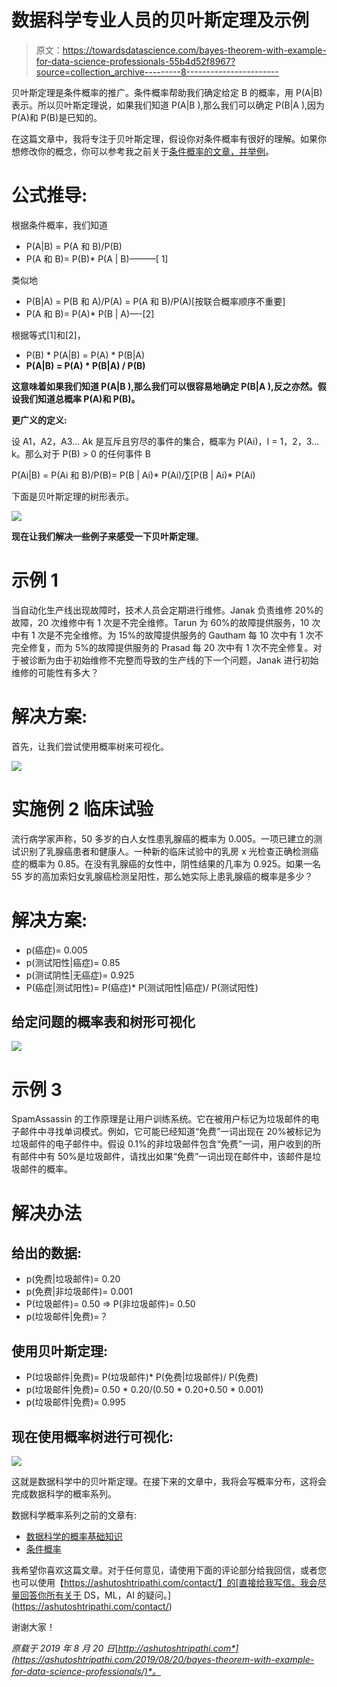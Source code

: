 # 数据科学专业人员的贝叶斯定理及示例

> 原文：<https://towardsdatascience.com/bayes-theorem-with-example-for-data-science-professionals-55b4d52f8967?source=collection_archive---------8----------------------->

贝叶斯定理是条件概率的推广。条件概率帮助我们确定给定 B 的概率，用 P(A|B)表示。所以贝叶斯定理说，如果我们知道 P(A|B ),那么我们可以确定 P(B|A ),因为 P(A)和 P(B)是已知的。

在这篇文章中，我将专注于贝叶斯定理，假设你对条件概率有很好的理解。如果你想修改你的概念，你可以参考我之前关于[条件概率的文章，并举例](https://ashutoshtripathi.com/2019/08/15/conditional-probability-with-examples-for-data-science/)。

# 公式推导:

根据条件概率，我们知道

*   P(A|B) = P(A 和 B)/P(B)
*   P(A 和 B)= P(B)* P(A | B)———[ 1]

类似地

*   P(B|A) = P(B 和 A)/P(A) = P(A 和 B)/P(A)[按联合概率顺序不重要]
*   P(A 和 B)= P(A)* P(B | A)—-[2]

根据等式[1]和[2]，

*   P(B) * P(A|B) = P(A) * P(B|A)
*   **P(A|B) = P(A) * P(B|A) / P(B)**

**这意味着如果我们知道 P(A|B ),那么我们可以很容易地确定 P(B|A ),反之亦然。假设我们知道总概率 P(A)和 P(B)。**

**更广义的定义:**

设 A1，A2，A3… Ak 是互斥且穷尽的事件的集合，概率为 P(Ai)，I = 1，2，3…k。那么对于 P(B) > 0 的任何事件 B

P(Ai|B) = P(Ai 和 B)/P(B)= P(B | Ai)* P(Ai)/∑[P(B | Ai)* P(Ai)

下面是贝叶斯定理的树形表示。

![](img/750b8d97080c55304563289261919cc2.png)

**现在让我们解决一些例子来感受一下贝叶斯定理**。

# 示例 1

当自动化生产线出现故障时，技术人员会定期进行维修。Janak 负责维修 20%的故障，20 次维修中有 1 次是不完全维修。Tarun 为 60%的故障提供服务，10 次中有 1 次是不完全维修。为 15%的故障提供服务的 Gautham 每 10 次中有 1 次不完全修复，而为 5%的故障提供服务的 Prasad 每 20 次中有 1 次不完全修复。对于被诊断为由于初始维修不完整而导致的生产线的下一个问题，Janak 进行初始维修的可能性有多大？

# 解决方案:

首先，让我们尝试使用概率树来可视化。

![](img/38dd93a21dd1f59b9b163862994c0c6a.png)

# 实施例 2 临床试验

流行病学家声称，50 多岁的白人女性患乳腺癌的概率为 0.005。一项已建立的测试识别了乳腺癌患者和健康人。一种新的临床试验中的乳房 x 光检查正确检测癌症的概率为 0.85。在没有乳腺癌的女性中，阴性结果的几率为 0.925。如果一名 55 岁的高加索妇女乳腺癌检测呈阳性，那么她实际上患乳腺癌的概率是多少？

# 解决方案:

*   p(癌症)= 0.005
*   p(测试阳性|癌症)= 0.85
*   p(测试阴性|无癌症)= 0.925
*   P(癌症|测试阳性)= P(癌症)* P(测试阳性|癌症)/ P(测试阳性)

## 给定问题的概率表和树形可视化

![](img/a083b50b31e799d2f2435134bbfe48e9.png)

# 示例 3

SpamAssassin 的工作原理是让用户训练系统。它在被用户标记为垃圾邮件的电子邮件中寻找单词模式。例如，它可能已经知道“免费”一词出现在 20%被标记为垃圾邮件的电子邮件中。假设 0.1%的非垃圾邮件包含“免费”一词，用户收到的所有邮件中有 50%是垃圾邮件，请找出如果“免费”一词出现在邮件中，该邮件是垃圾邮件的概率。

# 解决办法

## 给出的数据:

*   p(免费|垃圾邮件)= 0.20
*   p(免费|非垃圾邮件)= 0.001
*   P(垃圾邮件)= 0.50 => P(非垃圾邮件)= 0.50
*   p(垃圾邮件|免费)=？

## 使用贝叶斯定理:

*   P(垃圾邮件|免费)= P(垃圾邮件)* P(免费|垃圾邮件)/ P(免费)
*   p(垃圾邮件|免费)= 0.50 * 0.20/(0.50 * 0.20+0.50 * 0.001)
*   p(垃圾邮件|免费)= 0.995

## 现在使用概率树进行可视化:

![](img/5806b448a8cf9d38fd4d156df771cde4.png)

这就是数据科学中的贝叶斯定理。在接下来的文章中，我将会写概率分布，这将会完成数据科学的概率系列。

数据科学概率系列之前的文章有:

*   [数据科学的概率基础知识](https://ashutoshtripathi.com/2019/08/12/probability-basics-for-data-science/)
*   [条件概率](https://ashutoshtripathi.com/2019/08/15/conditional-probability-with-examples-for-data-science/)

我希望你喜欢这篇文章。对于任何意见，请使用下面的评论部分给我回信，或者您也可以使用【https://ashutoshtripathi.com/contact/】的[直接给我写信。我会尽量回答你所有关于 DS，ML，AI 的疑问。](https://ashutoshtripathi.com/contact/)

谢谢大家！

*原载于 2019 年 8 月 20 日*[*http://ashutoshtripathi.com*](https://ashutoshtripathi.com/2019/08/20/bayes-theorem-with-example-for-data-science-professionals/)*。*